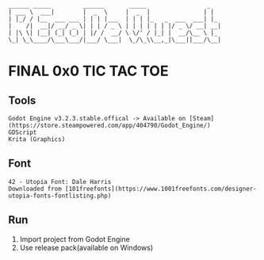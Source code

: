 ```
______ _____         ______       _____                 _   
| ___ \  ___|        |  _  \     |  _  |               | |  
| |_/ / |__  ___ ___ | | | |___  | | | |_   _  ___  ___| |_ 
|    /|  __|/ __/ _ \| | | / _ \ | | | | | | |/ _ \/ __| __|
| |\ \| |__| (_| (_) | |/ /  __/ \ \/' / |_| |  __/\__ \ |_ 
\_| \_\____/\___\___/|___/ \___|  \_/\_\\__,_|\___||___/\__|
```

# FINAL 0x0 TIC TAC TOE 

## Tools
```
Godot Engine v3.2.3.stable.offical -> Available on [Steam](https://store.steampowered.com/app/404790/Godot_Engine/)
GDScript
Krita (Graphics)
```

## Font
```
42 - Utopia Font: Dale Harris
Downloaded from [101freefonts](https://www.1001freefonts.com/designer-utopia-fonts-fontlisting.php)
```

## Run
1. Import project from Godot Engine
2. Use release pack(available on Windows)
